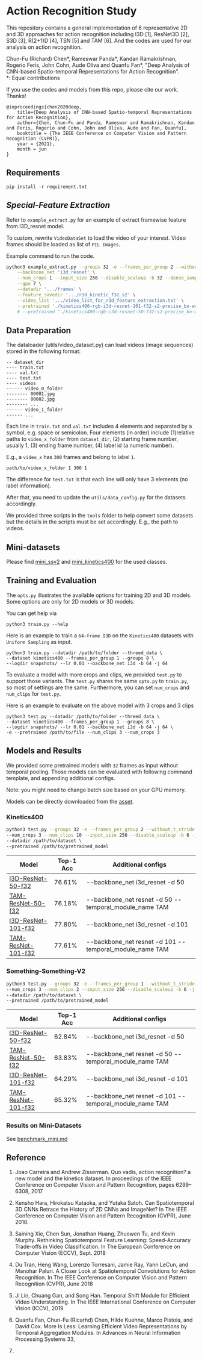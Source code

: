# Action Recognition Study

This repository contains a general implementation of 6 representative 2D and 3D approaches for action recognition including I3D [1], ResNet3D [2], S3D [3], R(2+1)D [4], TSN [5] and TAM [6].
And the codes are used for our analysis on action recognition.

Chun-Fu (Richard) Chen*, Rameswar Panda*, Kandan Ramakrishnan, Rogerio Feris, John Cohn, Aude Oliva and Quanfu Fan*, "Deep Analysis of CNN-based Spatio-temporal Representations for Action Recognition".  
*: Equal contributions

If you use the codes and models from this repo, please cite our work. Thanks!

```
@inproceedings{chen2020deep,
    title={Deep Analysis of CNN-based Spatio-temporal Representations for Action Recognition},
    author={Chen, Chun-Fu and Panda, Rameswar and Ramakrishnan, Kandan and Feris, Rogerio and Cohn, John and Oliva, Aude and Fan, Quanfu},
    booktitle = {The IEEE Conference on Computer Vision and Pattern Recognition (CVPR)},
    year = {2021},
    month = jun
}
```


## Requirements
```
pip install -r requirement.txt
```

## *Special-Feature Extraction*

Refer to `example_extract.py` for an example of extract framewise feature from I3D_resnet model.

To custom, rewrite `VideoDataSet` to load the video of your interest. Video frames should be loaded as list of `PIL Images`.

Example command to run the code.
```bash
python3 example_extract.py --groups 32 -e --frames_per_group 2 --without_t_stride --logdir logs/  \
    --backbone_net 'i3d_resnet' \
    --num_crops 1 --input_size 256 --disable_scaleup -b 32 --dense_sampling \
    --gpu 7 \
    --datadir '.../frames' \
    --feature_savedir '.../r3d_kinetic_f32_s2' \
    --video_list '.../video_list_for_r3d_feature_extraction.txt' \
    --pretrained './kinetics400-rgb-i3d-resnet-101-f32-s2-precise_bn-warmupcosine-bs1008-e196.pth.tar' -d 101
    # --pretrained './kinetics400-rgb-i3d-resnet-50-f32-s2-precise_bn-warmupcosine-bs1024-e196.pth.tar' -d 50
```

## Data Preparation
The dataloader (utils/video_dataset.py) can load videos (image sequences) stored in the following format:
```
-- dataset_dir
---- train.txt
---- val.txt
---- test.txt
---- videos
------ video_0_folder
-------- 00001.jpg
-------- 00002.jpg
-------- ...
------ video_1_folder
------ ...
```

Each line in `train.txt` and `val.txt` includes 4 elements and separated by a symbol, e.g. space or semicolon. 
Four elements (in order) include (1)relative paths to `video_x_folder` from `dataset_dir`, (2) starting frame number, usually 1, (3) ending frame number, (4) label id (a numeric number).

E.g., a `video_x` has `300` frames and belong to label `1`.
```
path/to/video_x_folder 1 300 1
```
The difference for `test.txt` is that each line will only have 3 elements (no label information).

After that, you need to update the `utils/data_config.py` for the datasets accordingly.

We provided three scripts in the `tools` folder to help convert some datasets but the details in the scripts must be set accordingly. E.g., the path to videos.

## Mini-datasets
Please find [mini_ssv2](mini_ssv2.txt) and [mini_kinetics400](mini_kinetics400.txt) for the used classes.

## Training and Evaluation
The `opts.py` illustrates the available options for training 2D and 3D models. Some options are only for 2D models or 3D models.

You can get help via
```
python3 train.py --help
```


Here is an example to train a `64-frame I3D` on the `Kinetics400` datasets with `Uniform Sampling` as input.

```
python3 train.py --datadir /path/to/folder --threed_data \
--dataset kinetics400 --frames_per_group 1 --groups 8 \
--logdir snapshots/ --lr 0.01 --backbone_net i3d -b 64 -j 64
```

To evaluate a model with more crops and clips, we provided `test.py` to support those variants. 
The `test.py` shares the same `opts.py` to `train.py`, so most of settings are the same.
Furthermore, you can set `num_crops` and `num_clips` for `test.py`.

Here is an example to evaluate on the above model with 3 crops and 3 clips

```
python3 test.py --datadir /path/to/folder --threed_data \
--dataset kinetics400 --frames_per_group 1 --groups 8 \
--logdir snapshots/ --lr 0.01 --backbone_net i3d -b 64 -j 64 \
-e --pretrained /path/to/file --num_clips 3 --num_crops 3
```


## Models and Results

We provided some pretrained models with `32` frames as input without temporal pooling. 
Those models can be evaluated with following command template, and appending additional configs.

Note: you might need to change batch size based on your GPU memory.

Models can be directly downloaded from the [asset](https://github.com/IBM/action-recognition-pytorch/releases/tag/weights-v0.1).

### Kinetics400
```bash
python3 test.py --groups 32 -e --frames_per_group 2 --without_t_stride --logdir logs/ --dataset kinetics400 \
--num_crops 3 --num_clips 10 --input_size 256 --disable_scaleup -b 6 -j 24 --dense_sampling \
--datadir /path/to/dataset \
--pretrained /path/to/pretrained_model
```

| Model | Top-1 Acc | Additional configs | 
|-------|-----------| --- |
| [I3D-ResNet-50-f32](https://github.com/IBM/action-recognition-pytorch/releases/download/weights-v0.1/K400-I3D-ResNet-50-f32.pth.tar) | 76.61% | --backbone_net i3d_resnet -d 50 | 
| [TAM-ResNet-50-f32](https://github.com/IBM/action-recognition-pytorch/releases/download/weights-v0.1/K400-TAM-ResNet-50-f32.pth.tar) | 76.18% | --backbone_net resnet -d 50 --temporal_module_name TAM |
| [I3D-ResNet-101-f32](https://github.com/IBM/action-recognition-pytorch/releases/download/weights-v0.1/K400-I3D-ResNet-101-f32.pth.tar) | 77.80% | --backbone_net i3d_resnet -d 101 |
| [TAM-ResNet-101-f32](https://github.com/IBM/action-recognition-pytorch/releases/download/weights-v0.1/K400-TAM-ResNet-101-f32.pth.tar) | 77.61% | --backbone_net resnet -d 101 --temporal_module_name TAM |

### Something-Something-V2
```bash
python3 test.py --groups 32 -e --frames_per_group 1 --without_t_stride --logdir logs/ --dataset st2stv2 \
--num_crops 3 --num_clips 2 --input_size 256 --disable_scaleup -b 6 -j 24  \
--datadir /path/to/dataset \
--pretrained /path/to/pretrained_model
```

| Model | Top-1 Acc | Additional configs |
|-------|-----------|--|
| [I3D-ResNet-50-f32](https://github.com/IBM/action-recognition-pytorch/releases/download/weights-v0.1/SSV2-I3D-ResNet-50-f32.pth.tar) | 62.84% | --backbone_net i3d_resnet -d 50 |
| [TAM-ResNet-50-f32](https://github.com/IBM/action-recognition-pytorch/releases/download/weights-v0.1/SSV2-TAM-ResNet-50-f32.pth.tar) | 63.83% | --backbone_net resnet -d 50 --temporal_module_name TAM |
| [I3D-ResNet-101-f32](https://github.com/IBM/action-recognition-pytorch/releases/download/weights-v0.1/SSV2-I3D-ResNet-101-f32.pth.tar) | 64.29% | --backbone_net i3d_resnet -d 101 |
| [TAM-ResNet-101-f32](https://github.com/IBM/action-recognition-pytorch/releases/download/weights-v0.1/SSV2-TAM-ResNet-101-f32.pth.tar) | 65.32% | --backbone_net resnet -d 101 --temporal_module_name TAM |


### Results on Mini-Datasets
See [benchmark_mini.md](./benchmark_mini.md)



## Reference

1. Joao Carreira and Andrew Zisserman. Quo vadis, action recognition? a new model and the kinetics dataset. In proceedings
of the IEEE Conference on Computer Vision and Pattern Recognition, pages 6299–6308, 2017

2. Kensho Hara, Hirokatsu Kataoka, and Yutaka Satoh. Can Spatiotemporal 3D CNNs Retrace the History of 2D CNNs
and ImageNet? In The IEEE Conference on Computer Vision and Pattern Recognition (CVPR), June 2018.

3. Saining Xie, Chen Sun, Jonathan Huang, Zhuowen Tu, and Kevin Murphy. Rethinking Spatiotemporal Feature Learning:
Speed-Accuracy Trade-offs in Video Classification. In The European Conference on Computer Vision (ECCV),
Sept. 2018

4. Du Tran, Heng Wang, Lorenzo Torresani, Jamie Ray, Yann LeCun, and Manohar Paluri. A Closer Look at Spatiotemporal
Convolutions for Action Recognition. In The IEEE Conference on Computer Vision and Pattern Recognition (CVPR), June 2018

5. Ji Lin, Chuang Gan, and Song Han. Temporal Shift Module for Efficient Video Understanding. In The IEEE International
Conference on Computer Vision (ICCV), 2019

6. Quanfu Fan, Chun-Fu (Ricarhd) Chen, Hilde Kuehne, Marco Pistoia, and David Cox. More Is Less: Learning Efficient
Video Representations by Temporal Aggregation Modules. In Advances in Neural Information Processing Systems 33,
2019.

